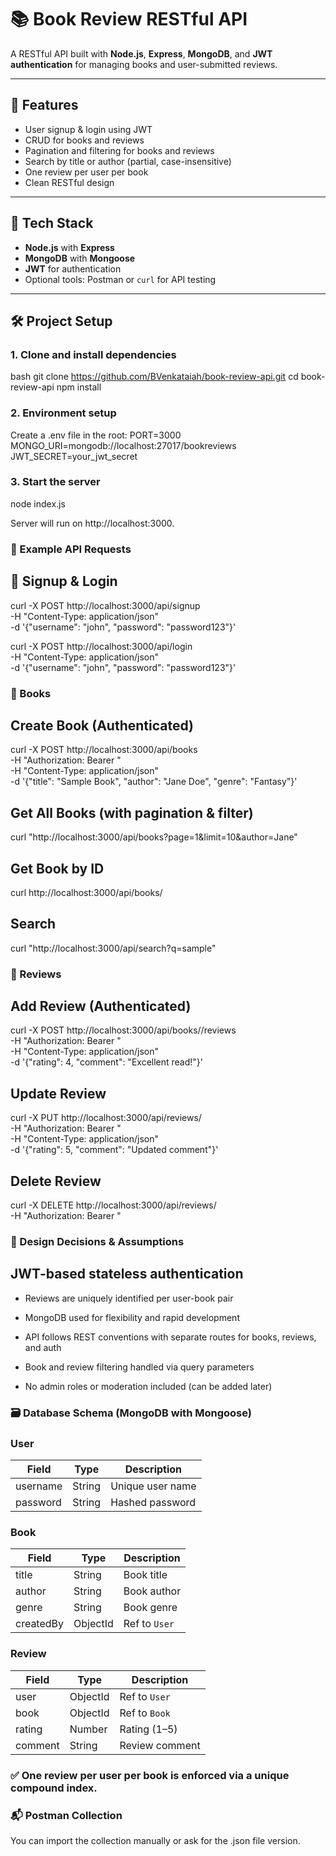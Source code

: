 # 📚 Book Review RESTful API

A RESTful API built with **Node.js**, **Express**, **MongoDB**, and **JWT authentication** for managing books and user-submitted reviews.

---

## 🚀 Features

- User signup & login using JWT
- CRUD for books and reviews
- Pagination and filtering for books and reviews
- Search by title or author (partial, case-insensitive)
- One review per user per book
- Clean RESTful design

---

## 🧱 Tech Stack

- **Node.js** with **Express**
- **MongoDB** with **Mongoose**
- **JWT** for authentication
- Optional tools: Postman or `curl` for API testing

---

## 🛠️ Project Setup

### 1. Clone and install dependencies

bash
git clone https://github.com/BVenkataiah/book-review-api.git
cd book-review-api
npm install

### 2. Environment setup
Create a .env file in the root:
PORT=3000
MONGO_URI=mongodb://localhost:27017/bookreviews
JWT_SECRET=your_jwt_secret

### 3. Start the server
node index.js

Server will run on http://localhost:3000.


### 🧪 Example API Requests
## 🔐 Signup & Login
curl -X POST http://localhost:3000/api/signup \
-H "Content-Type: application/json" \
-d '{"username": "john", "password": "password123"}'

curl -X POST http://localhost:3000/api/login \
-H "Content-Type: application/json" \
-d '{"username": "john", "password": "password123"}'

### 📘 Books
## Create Book (Authenticated)

curl -X POST http://localhost:3000/api/books \
-H "Authorization: Bearer <token>" \
-H "Content-Type: application/json" \
-d '{"title": "Sample Book", "author": "Jane Doe", "genre": "Fantasy"}'

## Get All Books (with pagination & filter)
curl "http://localhost:3000/api/books?page=1&limit=10&author=Jane"

## Get Book by ID
curl http://localhost:3000/api/books/<bookId>

## Search
curl "http://localhost:3000/api/search?q=sample"


### 📝 Reviews
## Add Review (Authenticated)
curl -X POST http://localhost:3000/api/books/<bookId>/reviews \
-H "Authorization: Bearer <token>" \
-H "Content-Type: application/json" \
-d '{"rating": 4, "comment": "Excellent read!"}'

## Update Review
curl -X PUT http://localhost:3000/api/reviews/<reviewId> \
-H "Authorization: Bearer <token>" \
-H "Content-Type: application/json" \
-d '{"rating": 5, "comment": "Updated comment"}'

## Delete Review
curl -X DELETE http://localhost:3000/api/reviews/<reviewId> \
-H "Authorization: Bearer <token>"

### 🧠 Design Decisions & Assumptions
## JWT-based stateless authentication

- Reviews are uniquely identified per user-book pair

- MongoDB used for flexibility and rapid development

- API follows REST conventions with separate routes for books, reviews, and auth

- Book and review filtering handled via query parameters

- No admin roles or moderation included (can be added later)

### 🗃️ Database Schema (MongoDB with Mongoose)
### User

| Field    | Type   | Description      |
| -------- | ------ | ---------------- |
| username | String | Unique user name |
| password | String | Hashed password  |

### Book 
| Field     | Type     | Description   |
| --------- | -------- | ------------- |
| title     | String   | Book title    |
| author    | String   | Book author   |
| genre     | String   | Book genre    |
| createdBy | ObjectId | Ref to `User` |

### Review
| Field   | Type     | Description    |
| ------- | -------- | -------------- |
| user    | ObjectId | Ref to `User`  |
| book    | ObjectId | Ref to `Book`  |
| rating  | Number   | Rating (1–5)   |
| comment | String   | Review comment |

### ✅ One review per user per book is enforced via a unique compound index.

### 📬 Postman Collection
You can import the collection manually or ask for the .json file version.
